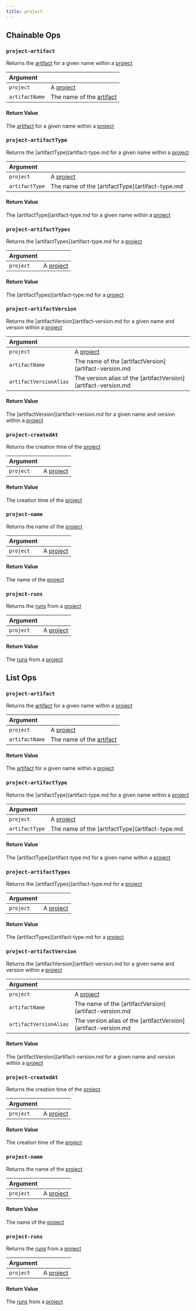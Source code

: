 ```yaml
---
title: project
---
```

## Chainable Ops
<h3 id="project-artifact"><code>project-artifact</code></h3>

Returns the [artifact](artifact.md) for a given name within a [project](project.md)

| Argument |  |
| :--- | :--- |
| `project` | A [project](project.md) |
| `artifactName` | The name of the [artifact](artifact.md) |

#### Return Value
The [artifact](artifact.md) for a given name within a [project](project.md)

<h3 id="project-artifactType"><code>project-artifactType</code></h3>

Returns the [artifactType](artifact-type.md for a given name within a [project](project.md)

| Argument |  |
| :--- | :--- |
| `project` | A [project](project.md) |
| `artifactType` | The name of the [artifactType](artifact-type.md |

#### Return Value
The [artifactType](artifact-type.md for a given name within a [project](project.md)

<h3 id="project-artifactTypes"><code>project-artifactTypes</code></h3>

Returns the [artifactTypes](artifact-type.md for a [project](project.md)

| Argument |  |
| :--- | :--- |
| `project` | A [project](project.md) |

#### Return Value
The [artifactTypes](artifact-type.md for a [project](project.md)

<h3 id="project-artifactVersion"><code>project-artifactVersion</code></h3>

Returns the [artifactVersion](artifact-version.md for a given name and version within a [project](project.md)

| Argument |  |
| :--- | :--- |
| `project` | A [project](project.md) |
| `artifactName` | The name of the [artifactVersion](artifact-version.md |
| `artifactVersionAlias` | The version alias of the [artifactVersion](artifact-version.md |

#### Return Value
The [artifactVersion](artifact-version.md for a given name and version within a [project](project.md)

<h3 id="project-createdAt"><code>project-createdAt</code></h3>

Returns the creation time of the [project](project.md)

| Argument |  |
| :--- | :--- |
| `project` | A [project](project.md) |

#### Return Value
The creation time of the [project](project.md)

<h3 id="project-name"><code>project-name</code></h3>

Returns the name of the [project](project.md)

| Argument |  |
| :--- | :--- |
| `project` | A [project](project.md) |

#### Return Value
The name of the [project](project.md)

<h3 id="project-runs"><code>project-runs</code></h3>

Returns the [runs](run.md) from a [project](project.md)

| Argument |  |
| :--- | :--- |
| `project` | A [project](project.md) |

#### Return Value
The [runs](run.md) from a [project](project.md)


## List Ops
<h3 id="project-artifact"><code>project-artifact</code></h3>

Returns the [artifact](artifact.md) for a given name within a [project](project.md)

| Argument |  |
| :--- | :--- |
| `project` | A [project](project.md) |
| `artifactName` | The name of the [artifact](artifact.md) |

#### Return Value
The [artifact](artifact.md) for a given name within a [project](project.md)

<h3 id="project-artifactType"><code>project-artifactType</code></h3>

Returns the [artifactType](artifact-type.md for a given name within a [project](project.md)

| Argument |  |
| :--- | :--- |
| `project` | A [project](project.md) |
| `artifactType` | The name of the [artifactType](artifact-type.md |

#### Return Value
The [artifactType](artifact-type.md for a given name within a [project](project.md)

<h3 id="project-artifactTypes"><code>project-artifactTypes</code></h3>

Returns the [artifactTypes](artifact-type.md for a [project](project.md)

| Argument |  |
| :--- | :--- |
| `project` | A [project](project.md) |

#### Return Value
The [artifactTypes](artifact-type.md for a [project](project.md)

<h3 id="project-artifactVersion"><code>project-artifactVersion</code></h3>

Returns the [artifactVersion](artifact-version.md for a given name and version within a [project](project.md)

| Argument |  |
| :--- | :--- |
| `project` | A [project](project.md) |
| `artifactName` | The name of the [artifactVersion](artifact-version.md |
| `artifactVersionAlias` | The version alias of the [artifactVersion](artifact-version.md |

#### Return Value
The [artifactVersion](artifact-version.md for a given name and version within a [project](project.md)

<h3 id="project-createdAt"><code>project-createdAt</code></h3>

Returns the creation time of the [project](project.md)

| Argument |  |
| :--- | :--- |
| `project` | A [project](project.md) |

#### Return Value
The creation time of the [project](project.md)

<h3 id="project-name"><code>project-name</code></h3>

Returns the name of the [project](project.md)

| Argument |  |
| :--- | :--- |
| `project` | A [project](project.md) |

#### Return Value
The name of the [project](project.md)

<h3 id="project-runs"><code>project-runs</code></h3>

Returns the [runs](run.md) from a [project](project.md)

| Argument |  |
| :--- | :--- |
| `project` | A [project](project.md) |

#### Return Value
The [runs](run.md) from a [project](project.md)

